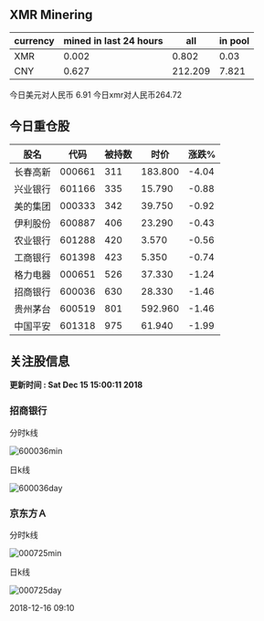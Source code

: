 ## XMR Minering

|currency|mined in last 24 hours|all|in pool|
|---|---|---|---|
|XMR|0.002|0.802|0.03|
|CNY|0.627|212.209|7.821|

今日美元对人民币 6.91	今日xmr对人民币264.72


## 今日重仓股 

|股名|代码|被持数|时价|涨跌%|
|---|---|---|---|---|
|长春高新|000661|311|183.800|-4.04|
|兴业银行|601166|335|15.790|-0.88|
|美的集团|000333|342|39.750|-0.92|
|伊利股份|600887|406|23.290|-0.43|
|农业银行|601288|420|3.570|-0.56|
|工商银行|601398|423|5.350|-0.74|
|格力电器|000651|526|37.330|-1.24|
|招商银行|600036|630|28.330|-1.46|
|贵州茅台|600519|801|592.960|-1.46|
|中国平安|601318|975|61.940|-1.99|

## 关注股信息
**更新时间 : Sat Dec 15 15:00:11 2018**
### 招商银行 
分时k线

![600036min](http://image.sinajs.cn/newchart/min/n/sh600036.gif)

日k线

![600036day](http://image.sinajs.cn/newchart/daily/n/sh600036.gif)

### 京东方Ａ 
分时k线

![000725min](http://image.sinajs.cn/newchart/min/n/sz000725.gif)

日k线

![000725day](http://image.sinajs.cn/newchart/daily/n/sz000725.gif)

2018-12-16 09:10